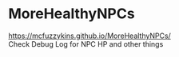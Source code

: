 # MoreHealthyNPCs  
https://mcfuzzykins.github.io/MoreHealthyNPCs/  
Check Debug Log for NPC HP and other things
